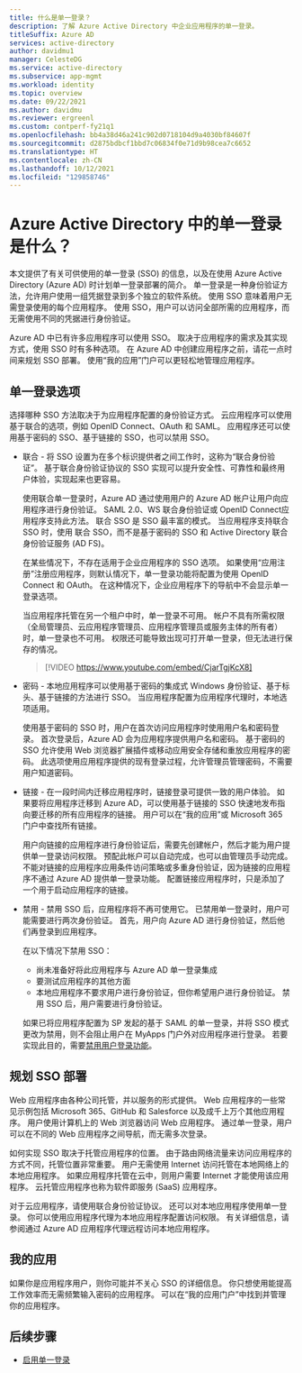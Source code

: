 ```yaml
---
title: 什么是单一登录？
description: 了解 Azure Active Directory 中企业应用程序的单一登录。
titleSuffix: Azure AD
services: active-directory
author: davidmu1
manager: CelesteDG
ms.service: active-directory
ms.subservice: app-mgmt
ms.workload: identity
ms.topic: overview
ms.date: 09/22/2021
ms.author: davidmu
ms.reviewer: ergreenl
ms.custom: contperf-fy21q1
ms.openlocfilehash: bb4a38d46a241c902d0718104d9a4030bf84607f
ms.sourcegitcommit: d2875bdbcf1bbd7c06834f0e71d9b98cea7c6652
ms.translationtype: HT
ms.contentlocale: zh-CN
ms.lasthandoff: 10/12/2021
ms.locfileid: "129858746"
---
```

# <a name="what-is-single-sign-on-in-azure-active-directory"></a>Azure Active Directory 中的单一登录是什么？

本文提供了有关可供使用的单一登录 (SSO) 的信息，以及在使用 Azure Active Directory (Azure AD) 时计划单一登录部署的简介。 单一登录是一种身份验证方法，允许用户使用一组凭据登录到多个独立的软件系统。 使用 SSO 意味着用户无需登录使用的每个应用程序。 使用 SSO，用户可以访问全部所需的应用程序，而无需使用不同的凭据进行身份验证。 

Azure AD 中已有许多应用程序可以使用 SSO。 取决于应用程序的需求及其实现方式，使用 SSO 时有多种选项。 在 Azure AD 中创建应用程序之前，请花一点时间来规划 SSO 部署。 使用“我的应用”门户可以更轻松地管理应用程序。

## <a name="single-sign-on-options"></a>单一登录选项

选择哪种 SSO 方法取决于为应用程序配置的身份验证方式。 云应用程序可以使用基于联合的选项，例如 OpenID Connect、OAuth 和 SAML。 应用程序还可以使用基于密码的 SSO、基于链接的 SSO，也可以禁用 SSO。

- 联合 - 将 SSO 设置为在多个标识提供者之间工作时，这称为“联合身份验证”。 基于联合身份验证协议的 SSO 实现可以提升安全性、可靠性和最终用户体验，实现起来也更容易。 

    使用联合单一登录时，Azure AD 通过使用用户的 Azure AD 帐户让用户向应用程序进行身份验证。 SAML 2.0、WS 联合身份验证或 OpenID Connect应用程序支持此方法。 联合 SSO 是 SSO 最丰富的模式。 当应用程序支持联合 SSO 时，使用 联合 SSO，而不是基于密码的 SSO 和 Active Directory 联合身份验证服务 (AD FS)。

    在某些情况下，不存在适用于企业应用程序的 SSO 选项。 如果使用“应用注册”注册应用程序，则默认情况下，单一登录功能将配置为使用 OpenID Connect 和 OAuth。 在这种情况下，企业应用程序下的导航中不会显示单一登录选项。

    当应用程序托管在另一个租户中时，单一登录不可用。 帐户不具有所需权限（全局管理员、云应用程序管理员、应用程序管理员或服务主体的所有者）时，单一登录也不可用。 权限还可能导致出现可打开单一登录，但无法进行保存的情况。

    > [!VIDEO https://www.youtube.com/embed/CjarTgjKcX8]

- 密码 - 本地应用程序可以使用基于密码的集成式 Windows 身份验证、基于标头、基于链接的方法进行 SSO。 当应用程序配置为应用程序代理时，本地选项适用。

    使用基于密码的 SSO 时，用户在首次访问应用程序时使用用户名和密码登录。 首次登录后，Azure AD 会为应用程序提供用户名和密码。 基于密码的 SSO 允许使用 Web 浏览器扩展插件或移动应用安全存储和重放应用程序的密码。 此选项使用应用程序提供的现有登录过程，允许管理员管理密码，不需要用户知道密码。

- 链接 - 在一段时间内迁移应用程序时，链接登录可提供一致的用户体验。 如果要将应用程序迁移到 Azure AD，可以使用基于链接的 SSO 快速地发布指向要迁移的所有应用程序的链接。 用户可以在“我的应用”或 Microsoft 365 门户中查找所有链接。

    用户向链接的应用程序进行身份验证后，需要先创建帐户，然后才能为用户提供单一登录访问权限。 预配此帐户可以自动完成，也可以由管理员手动完成。 不能对链接的应用程序应用条件访问策略或多重身份验证，因为链接的应用程序不通过 Azure AD 提供单一登录功能。 配置链接应用程序时，只是添加了一个用于启动应用程序的链接。

- 禁用 - 禁用 SSO 后，应用程序将不再可使用它。 已禁用单一登录时，用户可能需要进行两次身份验证。 首先，用户向 Azure AD 进行身份验证，然后他们再登录到应用程序。

    在以下情况下禁用 SSO：

    - 尚未准备好将此应用程序与 Azure AD 单一登录集成
    - 要测试应用程序的其他方面
    - 本地应用程序不要求用户进行身份验证，但你希望用户进行身份验证。 禁用 SSO 后，用户需要进行身份验证。

    如果已将应用程序配置为 SP 发起的基于 SAML 的单一登录，并将 SSO 模式更改为禁用，则不会阻止用户在 MyApps 门户外对应用程序进行登录。 若要实现此目的，需要[禁用用户登录功能](disable-user-sign-in-portal.md)。

## <a name="plan-sso-deployment"></a>规划 SSO 部署

Web 应用程序由各种公司托管，并以服务的形式提供。 Web 应用程序的一些常见示例包括 Microsoft 365、GitHub 和 Salesforce 以及成千上万个其他应用程序。 用户使用计算机上的 Web 浏览器访问 Web 应用程序。 通过单一登录，用户可以在不同的 Web 应用程序之间导航，而无需多次登录。

如何实现 SSO 取决于托管应用程序的位置。 由于路由网络流量来访问应用程序的方式不同，托管位置非常重要。 用户无需使用 Internet 访问托管在本地网络上的本地应用程序。 如果应用程序托管在云中，则用户需要 Internet 才能使用该应用程序。 云托管应用程序也称为软件即服务 (SaaS) 应用程序。

对于云应用程序，请使用联合身份验证协议。 还可以对本地应用程序使用单一登录。 你可以使用应用程序代理为本地应用程序配置访问权限。 有关详细信息，请参阅通过 Azure AD 应用程序代理远程访问本地应用程序。

## <a name="my-apps"></a>我的应用

如果你是应用程序用户，则你可能并不关心 SSO 的详细信息。 你只想使用能提高工作效率而无需频繁输入密码的应用程序。 可以在“我的应用门户”中找到并管理你的应用程序。 

## <a name="next-steps"></a>后续步骤

- [启用单一登录](add-application-portal-setup-sso.md)
